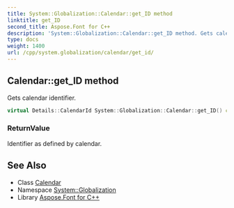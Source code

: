 ```yaml
---
title: System::Globalization::Calendar::get_ID method
linktitle: get_ID
second_title: Aspose.Font for C++
description: 'System::Globalization::Calendar::get_ID method. Gets calendar identifier in C++.'
type: docs
weight: 1400
url: /cpp/system.globalization/calendar/get_id/
---
```

## Calendar::get_ID method


Gets calendar identifier.

```cpp
virtual Details::CalendarId System::Globalization::Calendar::get_ID() const
```


### ReturnValue

Identifier as defined by calendar.

## See Also

* Class [Calendar](../)
* Namespace [System::Globalization](../../)
* Library [Aspose.Font for C++](../../../)
